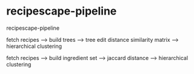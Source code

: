 # recipescape-pipeline
recipescape-pipeline

fetch recipes --> build trees --> tree edit distance similarity matrix --> hierarchical clustering

fetch recipes --> build ingredient set --> jaccard distance --> hierarchical clustering
